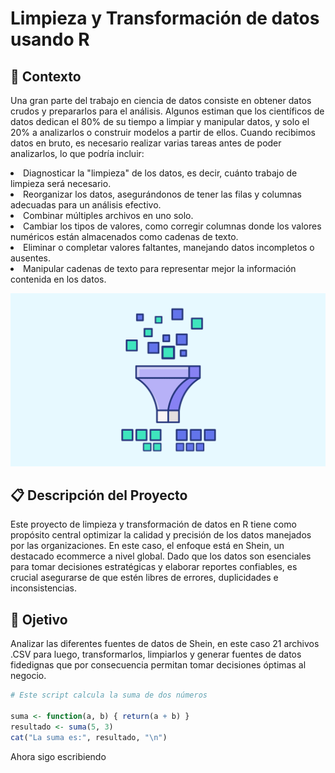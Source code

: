 # Limpieza y Transformación de datos usando R

## 📝 Contexto

Una gran parte del trabajo en ciencia de datos consiste en obtener datos crudos y prepararlos para el análisis. Algunos estiman que los científicos de datos dedican el 80% de su tiempo a limpiar y manipular datos, y solo el 20% a analizarlos o construir modelos a partir de ellos. Cuando recibimos datos en bruto, es necesario realizar varias tareas antes de poder analizarlos, lo que podría incluir:

<li> Diagnosticar la "limpieza" de los datos, es decir, cuánto trabajo de limpieza será necesario.
<li> Reorganizar los datos, asegurándonos de tener las filas y columnas adecuadas para un análisis efectivo.
<li> Combinar múltiples archivos en uno solo.
<li> Cambiar los tipos de valores, como corregir columnas donde los valores numéricos están almacenados como cadenas de texto.
<li> Eliminar o completar valores faltantes, manejando datos incompletos o ausentes.
<li> Manipular cadenas de texto para representar mejor la información contenida en los datos.

![](https://github.com/rolivaresIA/Data_Cleaning_Project/blob/main/Images/datacleaning.png)

## 📋 Descripción del Proyecto 

Este proyecto de limpieza y transformación de datos en R tiene como propósito central optimizar la calidad y precisión de los datos manejados por las organizaciones. En este caso, el enfoque está en Shein, un destacado ecommerce a nivel global. Dado que los datos son esenciales para tomar decisiones estratégicas y elaborar reportes confiables, es crucial asegurarse de que estén libres de errores, duplicidades e inconsistencias.

## 🎯 Ojetivo 

Analizar las diferentes fuentes de datos de Shein, en este caso 21 archivos .CSV para luego, transformarlos, limpiarlos y generar fuentes de datos fidedignas que por consecuencia permitan tomar decisiones óptimas al negocio.

```r
# Este script calcula la suma de dos números

suma <- function(a, b) { return(a + b) }
resultado <- suma(5, 3)
cat("La suma es:", resultado, "\n")

```

Ahora sigo escribiendo
